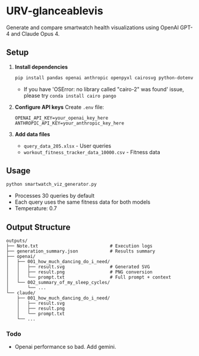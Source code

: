 # URV-glanceablevis

Generate and compare smartwatch health visualizations using OpenAI GPT-4 and Claude Opus 4.

## Setup

1. **Install dependencies**
   ```bash
   pip install pandas openai anthropic openpyxl cairosvg python-dotenv
   ```
   - If you have 'OSError: no library called "cairo-2" was found' issue, please try ```conda install cairo pango```

2. **Configure API keys**
   Create `.env` file:
   ```env
   OPENAI_API_KEY=your_openai_key_here
   ANTHROPIC_API_KEY=your_anthropic_key_here
   ```

3. **Add data files**
   - `query_data_205.xlsx` - User queries
   - `workout_fitness_tracker_data_10000.csv` - Fitness data

## Usage

```bash
python smartwatch_viz_generator.py
```

- Processes 30 queries by default
- Each query uses the same fitness data for both models
- Temperature: 0.7

## Output Structure

```
outputs/
├── Note.txt                           # Execution logs
├── generation_summary.json            # Results summary
├── openai/
│   ├── 001_how_much_dancing_do_i_need/
│   │   ├── result.svg                 # Generated SVG
│   │   ├── result.png                 # PNG conversion
│   │   └── prompt.txt                 # Full prompt + context
│   └── 002_summary_of_my_sleep_cycles/
│       └── ...
└── claude/
    ├── 001_how_much_dancing_do_i_need/
    │   ├── result.svg
    │   ├── result.png
    │   └── prompt.txt
    └── ...
```

### Todo
- Openai performance so bad. Add gemini.